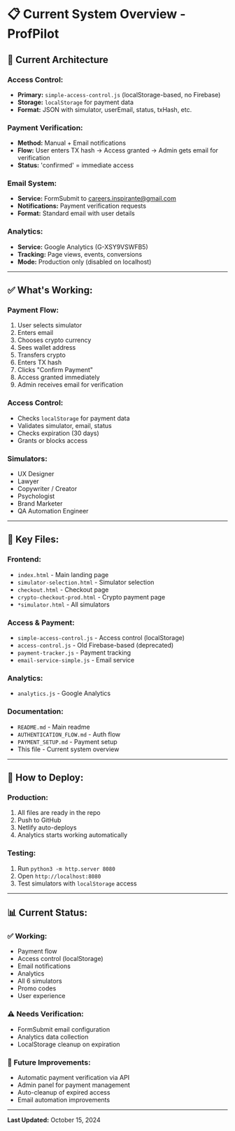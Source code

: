 # 📋 Current System Overview - ProfPilot

## 🎯 **Current Architecture**

### **Access Control:**
- **Primary:** `simple-access-control.js` (localStorage-based, no Firebase)
- **Storage:** `localStorage` for payment data
- **Format:** JSON with simulator, userEmail, status, txHash, etc.

### **Payment Verification:**
- **Method:** Manual + Email notifications
- **Flow:** User enters TX hash → Access granted → Admin gets email for verification
- **Status:** 'confirmed' = immediate access

### **Email System:**
- **Service:** FormSubmit to careers.inspirante@gmail.com
- **Notifications:** Payment verification requests
- **Format:** Standard email with user details

### **Analytics:**
- **Service:** Google Analytics (G-XSY9VSWFB5)
- **Tracking:** Page views, events, conversions
- **Mode:** Production only (disabled on localhost)

---

## ✅ **What's Working:**

### **Payment Flow:**
1. User selects simulator
2. Enters email
3. Chooses crypto currency
4. Sees wallet address
5. Transfers crypto
6. Enters TX hash
7. Clicks "Confirm Payment"
8. Access granted immediately
9. Admin receives email for verification

### **Access Control:**
- Checks `localStorage` for payment data
- Validates simulator, email, status
- Checks expiration (30 days)
- Grants or blocks access

### **Simulators:**
- UX Designer
- Lawyer
- Copywriter / Creator
- Psychologist
- Brand Marketer
- QA Automation Engineer

---

## 📁 **Key Files:**

### **Frontend:**
- `index.html` - Main landing page
- `simulator-selection.html` - Simulator selection
- `checkout.html` - Checkout page
- `crypto-checkout-prod.html` - Crypto payment page
- `*simulator.html` - All simulators

### **Access & Payment:**
- `simple-access-control.js` - Access control (localStorage)
- `access-control.js` - Old Firebase-based (deprecated)
- `payment-tracker.js` - Payment tracking
- `email-service-simple.js` - Email service

### **Analytics:**
- `analytics.js` - Google Analytics

### **Documentation:**
- `README.md` - Main readme
- `AUTHENTICATION_FLOW.md` - Auth flow
- `PAYMENT_SETUP.md` - Payment setup
- This file - Current system overview

---

## 🔧 **How to Deploy:**

### **Production:**
1. All files are ready in the repo
2. Push to GitHub
3. Netlify auto-deploys
4. Analytics starts working automatically

### **Testing:**
1. Run `python3 -m http.server 8080`
2. Open `http://localhost:8080`
3. Test simulators with `localStorage` access

---

## 📊 **Current Status:**

### **✅ Working:**
- Payment flow
- Access control (localStorage)
- Email notifications
- Analytics
- All 6 simulators
- Promo codes
- User experience

### **⚠️ Needs Verification:**
- FormSubmit email configuration
- Analytics data collection
- LocalStorage cleanup on expiration

### **🔮 Future Improvements:**
- Automatic payment verification via API
- Admin panel for payment management
- Auto-cleanup of expired access
- Email automation improvements

---

**Last Updated:** October 15, 2024
